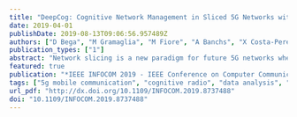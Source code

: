 ```yaml
---
title: "DeepCog: Cognitive Network Management in Sliced 5G Networks with Deep Learning"
date: 2019-04-01
publishDate: 2019-08-13T09:06:56.957489Z
authors: ["D Bega", "M Gramaglia", "M Fiore", "A Banchs", "X Costa-Perez"]
publication_types: ["1"]
abstract: "Network slicing is a new paradigm for future 5G networks where the network infrastructure is divided into slices devoted to different services and customized to their needs. With this paradigm, it is essential to allocate to each slice the needed resources, which requires the ability to forecast their respective demands. To this end, we present DeepCog, a novel data analytics tool for the cognitive management of resources in 5G systems. DeepCog forecasts the capacity needed to accommodate future traffic demands within individual network slices while accounting for the operator's desired balance between resource overprovisioning (i.e., allocating resources exceeding the demand) and service request violations (i.e., allocating less resources than required). To achieve its objective, DeepCog hinges on a deep learning architecture that is explicitly designed for capacity forecasting. Comparative evaluations with real-world measurement data prove that DeepCog's tight integration of machine learning into resource orchestration allows for substantial (50% or above) reduction of operating expenses with respect to resource allocation solutions based on state-of-the-art mobile traffic predictors. Moreover, we leverage DeepCog to carry out an extensive first analysis of the trade-off between capacity overdimensioning and unserviced demands in adaptive, sliced networks and in presence of real-world traffic."
featured: true
publication: "*IEEE INFOCOM 2019 - IEEE Conference on Computer Communications*"
tags: ["5g mobile communication", "cognitive radio", "data analysis", "learning (artificial intelligence)", "mobile computing", "resource allocation", "telecommunication computing", "telecommunication network management", "telecommunication traffic", "cognitive network management", "sliced 5g networks", "network slicing", "future 5g networks", "network infrastructure", "novel data analytics tool", "cognitive management", "future traffic demands", "individual network slices", "resource overprovisioning", "deep learning architecture", "capacity forecasting", "real-world measurement data", "resource orchestration", "adaptive networks", "sliced networks", "deepcog", "resource allocation solutions", "mobile traffic predictors", "resource management", "deep learning", "base stations", "neural networks", "maximum likelihood detection", "nonlinear filters", "5g mobile communication", ""]
url_pdf: "http://dx.doi.org/10.1109/INFOCOM.2019.8737488"
doi: "10.1109/INFOCOM.2019.8737488"
---
```


